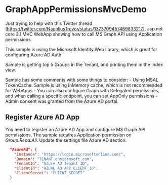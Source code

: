 # GraphAppPermissionsMvcDemo
Just trying to help with this Twitter thread (https://twitter.com/NaupliusTrevor/status/1373709457469833217). asp.net core 3.1 MVC WebApp showing how to call MS Graph API using Application permissions.

This sample is using the Microsoft.Identity.Web library, which is great for configuring Azure AD Auth.

Sample is getting top 5 Groups in the Tenant, and printing them in the Index view.

Sample has some comments with some things to consider:
    - Using MSAL TokenCache. Sample is using InMemory cache, which is not recommended for WebApps
    - You can also configure Graph with Delegated permissions, and when calling a specific endpoint, you can set AppOnly permissions
    - Admin consent was granted from the Azure AD portal.

## Register Azure AD App
You need to register an Azure AD App and configure MS Graph API permissions. The sample requires Application permission on _Group.Read.All_. Update the settings file Azure AD section:

```json
  "AzureAd": {
    "Instance": "https://login.microsoftonline.com/",
    "Domain": "TENANT.onmicrosoft.com",
    "TenantId": "Azure AD Tenant ID",
    "ClientId": "AZURE AD APP CLIENT_ID",
    "ClientSecret": "CLIENT_SECRET"
  }
```
